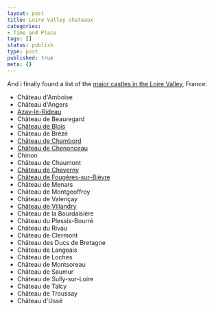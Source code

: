 ```yaml
---
layout: post
title: Loire Valley chateaux
categories:
- Time and Place
tags: []
status: publish
type: post
published: true
meta: {}
---
```

And i finally found a list of the <a href="http://en.wikipedia.org/wiki/Category:Ch%C3%A2teaux_of_the_Loire_Valley">major castles in the Loire Valley</a>, France:
<ul>
	<li>Château d'Amboise</li>
	<li>Château d'Angers</li>
	<li><a href="http://en.wikipedia.org/wiki/Azay-le-Rideau">Azay-le-Rideau</a></li>
	<li>Château de Beauregard</li>
	<li><a href="http://en.wikipedia.org/wiki/Ch%C3%A2teau_de_Blois">Château de Blois</a></li>
	<li>Château de Brézé</li>
	<li><a href="http://en.wikipedia.org/wiki/Ch%C3%A2teau_de_Chambord">Château de Chambord</a></li>
	<li><a href="http://en.wikipedia.org/wiki/Ch%C3%A2teau_de_Chenonceau">Château de Chenonceau</a></li>
	<li>Chinon</li>
	<li>Château de Chaumont</li>
	<li><a href="http://en.wikipedia.org/wiki/Ch%C3%A2teau_de_Cheverny">Château de Cheverny</a></li>
	<li><a href="http://fr.wikipedia.org/wiki/Foug%C3%A8res-sur-Bi%C3%A8vre">Château de Fougères-sur-Bièvre </a></li>
	<li>Château de Menars</li>
	<li>Château de Montgeoffroy</li>
	<li>Château de Valençay</li>
	<li><a href="http://en.wikipedia.org/wiki/Ch%C3%A2teau_de_Villandry">Château de Villandry</a></li>
	<li>Château de la Bourdaisière</li>
	<li>Château du Plessis-Bourré</li>
	<li>Château du Rivau</li>
	<li>Château de Clermont</li>
	<li>Château des Ducs de Bretagne</li>
	<li>Château de Langeais</li>
	<li>Château de Loches</li>
	<li>Château de Montsoreau</li>
	<li>Château de Saumur</li>
	<li>Château de Sully-sur-Loire</li>
	<li>Château de Talcy</li>
	<li>Château de Troussay</li>
	<li>Château d'Ussé
 </li>
</ul>
